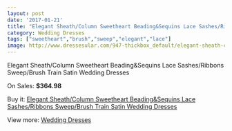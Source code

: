 ```yaml
---
layout: post
date: '2017-01-21'
title: "Elegant Sheath/Column Sweetheart Beading&Sequins Lace Sashes/Ribbons Sweep/Brush Train Satin Wedding Dresses"
category: Wedding Dresses
tags: ["sweetheart","brush","sweep","elegant","lace"]
image: http://www.dressesular.com/947-thickbox_default/elegant-sheath-column-sweetheart-beadingsequins-lace-sashes-ribbons-sweep-brush-train-satin-wedding-dresses.jpg
---
```

Elegant Sheath/Column Sweetheart Beading&Sequins Lace Sashes/Ribbons Sweep/Brush Train Satin Wedding Dresses

On Sales: **$364.98**
<a href="https://www.dressesular.com/wedding-dresses/279-elegant-sheath-column-sweetheart-beadingsequins-lace-sashes-ribbons-sweep-brush-train-satin-wedding-dresses.html"><amp-img layout="responsive" width="600" height="600" src="//www.dressesular.com/947-thickbox_default/elegant-sheath-column-sweetheart-beadingsequins-lace-sashes-ribbons-sweep-brush-train-satin-wedding-dresses.jpg" alt="Elegant Sheath/Column Sweetheart Beading&Sequins Lace Sashes/Ribbons Sweep/Brush Train Satin Wedding Dresses 0" /></a>
<a href="https://www.dressesular.com/wedding-dresses/279-elegant-sheath-column-sweetheart-beadingsequins-lace-sashes-ribbons-sweep-brush-train-satin-wedding-dresses.html"><amp-img layout="responsive" width="600" height="600" src="//www.dressesular.com/948-thickbox_default/elegant-sheath-column-sweetheart-beadingsequins-lace-sashes-ribbons-sweep-brush-train-satin-wedding-dresses.jpg" alt="Elegant Sheath/Column Sweetheart Beading&Sequins Lace Sashes/Ribbons Sweep/Brush Train Satin Wedding Dresses 1" /></a>

Buy it: [Elegant Sheath/Column Sweetheart Beading&Sequins Lace Sashes/Ribbons Sweep/Brush Train Satin Wedding Dresses](https://www.dressesular.com/wedding-dresses/279-elegant-sheath-column-sweetheart-beadingsequins-lace-sashes-ribbons-sweep-brush-train-satin-wedding-dresses.html "Elegant Sheath/Column Sweetheart Beading&Sequins Lace Sashes/Ribbons Sweep/Brush Train Satin Wedding Dresses")

View more: [Wedding Dresses](https://www.dressesular.com/3-wedding-dresses "Wedding Dresses")